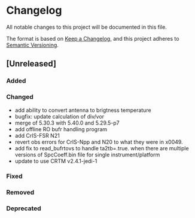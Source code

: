 # Changelog

All notable changes to this project will be documented in this file.

The format is based on [Keep a Changelog](https://keepachangelog.com/en/1.0.0/),
and this project adheres to [Semantic Versioning](https://semver.org/spec/v2.0.0.html).

## [Unreleased]

### Added

### Changed

- add ability to convert antenna to brigtness temperature
- bugfix: update calculation of div/vor
- merge of 5.30.3 with 5.40.0 and 5.29.5-p7
- add offline RO bufr handling program
- add CrIS-FSR N21
- revert obs errors for CrIS-Npp and N20 to what they
  were in x0049.
- add fix to read_bufrtovs to handle ta2tb=.true. when
  there are multiple versions of SpcCoeff.bin file for 
  single instrument/platform
- update to use CRTM v2.4.1-jedi-1

### Fixed

### Removed

### Deprecated

